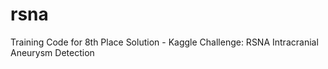 # rsna
Training Code for 8th Place Solution - Kaggle Challenge: RSNA Intracranial Aneurysm Detection
